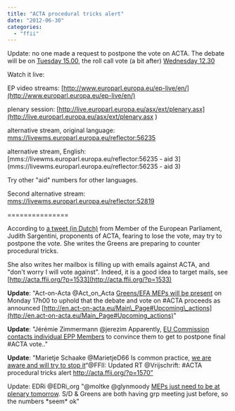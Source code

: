 ```yaml
---
title: "ACTA procedural tricks alert"
date: "2012-06-30"
categories: 
  - "ffii"
---
```


Update: no one made a request to postpone the vote on ACTA. The debate will be on [Tuesday 15.00](http://www.europarl.europa.eu/sides/getDoc.do?type=AGENDA&reference=20120703&secondRef=SIT&language=EN), the roll call vote (a bit after) [Wednesday 12.30](http://www.europarl.europa.eu/sides/getDoc.do?type=AGENDA&reference=20120704&secondRef=SIT&language=EN)

Watch it live:

EP video streams: [http://www.europarl.europa.eu/ep-live/en/](http://www.europarl.europa.eu/ep-live/en/)

plenary session: [http://live.europarl.europa.eu/asx/ext/plenary.asx](http://live.europarl.europa.eu/asx/ext/plenary.asx )

alternative stream, original language: [mms://livewms.europarl.europa.eu/reflector:56235](mms://livewms.europarl.europa.eu/reflector:56235)

alternative stream, English: [mms://livewms.europarl.europa.eu/reflector:56235 - aid 3](mms://livewms.europarl.europa.eu/reflector:56235 - aid 3)

Try other "aid" numbers for other languages.

Second alternative stream: [mms://livewms.europarl.europa.eu/reflector:52819](mms://livewms.europarl.europa.eu/reflector:52819)

\===============

According to [a tweet (in Dutch)](https://twitter.com/judithineuropa/status/219049382371270656) from Member of the European Parliament, Judith Sargentini, proponents of ACTA, fearing to lose the vote, may try to postpone the vote. She writes the Greens are preparing to counter procedural tricks.

She also writes her mailbox is filling up with emails against ACTA, and "don't worry I will vote against". Indeed, it is a good idea to target mails, see [http://acta.ffii.org/?p=1533](http://acta.ffii.org/?p=1533)

**Update**: "Act-on-Acta ‏@Act\_on\_Acta [Greens/EFA MEPs will be present](https://twitter.com/Act_on_Acta/status/219081735542022144) on Monday 17h00 to uphold that the debate and vote on ‪#ACTA‬ proceeds as announced [http://en.act-on-acta.eu/Main\_Page#Upcoming\_actions](http://en.act-on-acta.eu/Main_Page#Upcoming_actions)"

**Update**: "Jérémie Zimmermann ‏@jerezim Apparently, [EU Commission contacts individual EPP Members](https://twitter.com/jerezim/status/219082272324845568) to convince them to get to postpone final #ACTA vote.."

**Update**: "Marietje Schaake ‏@MarietjeD66 Is common practice, [we are aware and will try to stop it](https://twitter.com/MarietjeD66/status/219093642755833856)“@FFII: Updated RT @Vrijschrift: #ACTA procedural tricks alert http://acta.ffii.org/?p=1570”

Update: EDRi ‏@EDRi\_org "@moltke @glynmoody [MEPs just need to be at plenary tomorrow](https://twitter.com/EDRi_org/status/219448651154591745). S/D & Greens are both having grp meeting just before, so the numbers \*seem\* ok"
